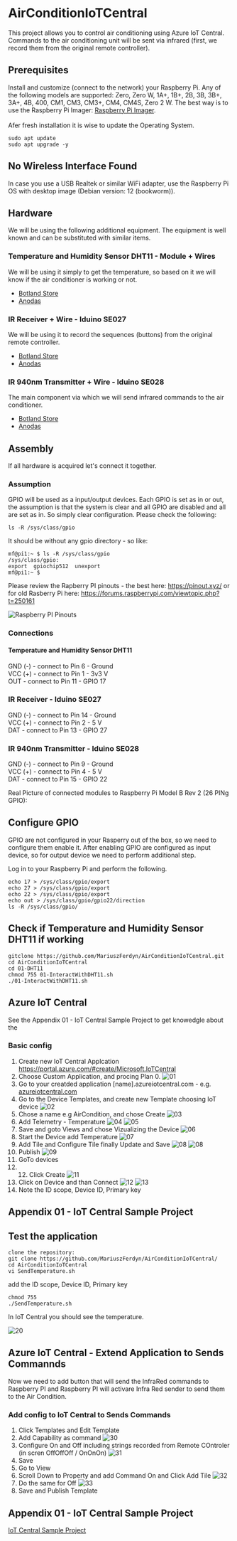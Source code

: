 # AirConditionIoTCentral

This project allows you to control air conditioning using Azure IoT Central. Commands to the air conditioning unit will be sent via infrared (first, we record them from the original remote controller).

## Prerequisites

Install and customize (connect to the network) your Raspberry Pi. Any of the following models are supported: Zero, Zero W, 1A+, 1B+, 2B, 3B, 3B+, 3A+, 4B, 400, CM1, CM3, CM3+, CM4, CM4S, Zero 2 W. The best way is to use the Raspberry Pi Imager: [Raspberry Pi Imager](https://www.raspberrypi.com/software/).</br></br>
Afer fresh installation it is wise to update the Operating System.
```
sudo apt update
sudo apt upgrade -y
```
## No Wireless Interface Found

In case you use a USB Realtek or similar WiFi adapter, use the Raspberry Pi OS with desktop image (Debian version: 12 (bookworm)).

## Hardware

We will be using the following additional equipment. The equipment is well known and can be substituted with similar items.

### Temperature and Humidity Sensor DHT11 - Module + Wires

We will be using it simply to get the temperature, so based on it we will know if the air conditioner is working or not.
- [Botland Store](https://botland.store/multifunctional-sensors/1886-temperature-and-humidity-sensor-dht11-module--5903351242448.html)
- [Anodas](https://www.anodas.lt/en/dht11-module-arduino-temperature-and-humidity-sensor)

### IR Receiver + Wire - Iduino SE027

We will be using it to record the sequences (buttons) from the original remote controller.
- [Botland Store](https://botland.store/ir-receivers/14283-ir-receiver-wire-iduino-se027-5903351242165.html)
- [Anodas](https://www.anodas.lt/en/ir-receiver-cable-iduino-se027)

### IR 940nm Transmitter + Wire - Iduino SE028

The main component via which we will send infrared commands to the air conditioner.
- [Botland Store](https://botland.store/led-ir-infrared/14286-ir-940nm-transmitter-wire-iduino-se028-5903351242011.html)
- [Anodas](https://www.anodas.lt/en/ir-940nm-transmitter-wire-iduino-se028?search=Iduino%20SE028)

## Assembly

If all hardware is acquired let's connect it together.

### Assumption

GPIO will be used as a input/output devices. Each GPIO is set as in or out, the assumption is that the system is clear and all GPIO are disabled and all are set as in. So simply clear configuration. Please check the following:
```
ls -R /sys/class/gpio
```
It should be without any gpio directory - so like:

```
mf@pi1:~ $ ls -R /sys/class/gpio
/sys/class/gpio:
export  gpiochip512  unexport
mf@pi1:~ $
```
Please review the Rapberry PI pinouts - the best here: https://pinout.xyz/ or for old Rasberry Pi here: https://forums.raspberrypi.com/viewtopic.php?t=250161

![Raspberry PI Pinouts](media/PiPinouts.PNG)

### Connections

#### Temperature and Humidity Sensor DHT11

GND (-) - connect to Pin 6 - Ground</br>
VCC (+) - connect to Pin 1 - 3v3 V</br>
OUT - connect to Pin 11 - GPIO 17</br>

### IR Receiver - Iduino SE027

GND (-) - connect to Pin 14 - Ground</br>
VCC (+) - connect to Pin 2 - 5 V</br>
DAT - connect to Pin 13 - GPIO 27</br>


### IR 940nm Transmitter - Iduino SE028

GND (-) - connect to Pin 9 - Ground</br>
VCC (+) - connect to Pin 4 - 5 V</br>
DAT - connect to Pin 15 - GPIO 22</br>

Real Picture of connected modules to Raspberry Pi Model B Rev 2 (26 PINg GPIO):


## Configure GPIO

GPIO are not configured in your Rasperry out of the box, so we need to configure them enable it. After enabling GPIO are configured as input device, so for output device we need to perform additional step.

Log in to your Raspberry Pi and perform the following.

```
echo 17 > /sys/class/gpio/export
echo 27 > /sys/class/gpio/export
echo 22 > /sys/class/gpio/export
echo out > /sys/class/gpio/gpio22/direction
ls -R /sys/class/gpio/
```

## Check if Temperature and Humidity Sensor DHT11 if working

```
gitclone https://github.com/MariuszFerdyn/AirConditionIoTCentral.git
cd AirConditionIoTCentral
cd 01-DHT11
chmod 755 01-InteractWithDHT11.sh
./01-InteractWithDHT11.sh
```

## Azure IoT Central

See the Appendix 01 - IoT Central Sample Project to get knowedgle about the

### Basic config

1. Create new IoT Central Applcation https://portal.azure.com/#create/Microsoft.IoTCentral
2. Choose Custom Application, and procing Plan 0.
   ![01](media/01.PNG)
3. Go to your creatded application [name].azureiotcentral.com - e.g. [azureiotcentral.com](https://aircondition01.azureiotcentral.com/)
4. Go to the Device Templates, and create new Template choosing IoT device
   ![02](media/02.PNG)
5. Chose a name e.g AirCondition, and chose Create
   ![03](media/03.PNG)
6. Add Telemetry - Temperature
   ![04](media/04.PNG)
   ![05](media/05.PNG)
7. Save and goto Views and chose Vizualizing the Device
   ![06](media/06.PNG)
8. Start the Device add Temperature
   ![07](media/07.PNG)
9. Add Tile and Configure Tile finally Update and Save
   ![08](media/08.PNG)
   ![08](media/08b.PNG)
10. Publish
    ![09](media/09.PNG)
11. GoTo devices
12. 12. Click Create
    ![11](media/11.PNG)
13. Click on Device and than Connect
    ![12](media/12.PNG)
    ![13](media/13.PNG)
16. Note the ID scope, Device ID, Primary key

## Appendix 01 - IoT Central Sample Project

## Test the application

```
clone the repository:
git clone https://github.com/MariuszFerdyn/AirConditionIoTCentral/
cd AirConditionIoTCentral
vi SendTemperature.sh
```
add the ID scope, Device ID, Primary key
```
chmod 755 
./SendTemperature.sh
```

In IoT Central you should see the temperature.

  ![20](media/20.PNG)

## Azure IoT Central - Extend Application to Sends Commannds

Now we need to add button that will send the InfraRed commands to Raspberry PI and Raspberry PI will activare Infra Red sender to send them to the Air Condition.

### Add config to IoT Central to Sends Commands

1. Click Templates and Edit Template
2. Add Capability as command
   ![30](media/30.PNG)
3. Configure On and Off including strings recorded from Remote COntroler (in scren OffOffOff / OnOnOn)
   ![31](media/31.PNG)
4. Save
5. Go to View
6. Scroll Down to Property and add Command On and Click Add Tile
   ![32](media/32.PNG)
7. Do the same for Off
   ![33](media/33.PNG)
8. Save and Publish Template

## Appendix 01 - IoT Central Sample Project

[IoT Central Sample Project](https://github.com/gloveboxes/Create-RaspberryPi-dotNET-Core-C-Sharp-IoT-Applications/tree/master/labs/Lab_2_Azure_IoT_Central)
